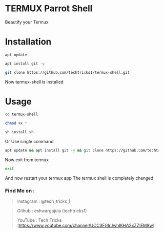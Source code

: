 # TERMUX Parrot Shell
Beautify your Termux 
# Installation
```bash
apt update
```

```bash
apt install git -y
```

```bash
git clone https://github.com/techtricks1/termux-shell.git
```
Now termux-shell is installed
# Usage

```bash
cd termux-shell
```

```bash
chmod +x *
```

```bash
sh install.sh
```

Or Use single command

```bash
apt update && apt install git -y && git clone https://github.com/techtricks1/termux-shell.git && cd termux-shell && chmod +x * && sh install.sh
```

Now exit from termux
```bash
exit
```
And now restart your termux app
The termux shell is completely chenged

### Find Me on :
> Instagram : @tech_tricks_1

> Github    : eshwargajula (techtricks1)

> YouTube   : Tech Tricks (https://www.youtube.com/channel/UCC3FGIrJwhIKHA2xZZIEM8w)
                
